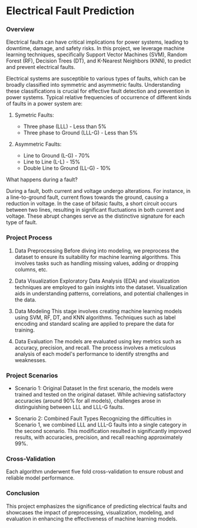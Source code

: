 # Electrical Fault Prediction

### Overview
Electrical faults can have critical implications for power systems, leading to downtime, damage, and safety risks. In this project, we leverage machine learning techniques, specifically Support Vector Machines (SVM), Random Forest (RF), Decision Trees (DT), and K-Nearest Neighbors (KNN), to predict and prevent electrical faults. 

Electrical systems are susceptible to various types of faults, which can be broadly classified into symmetric and asymmetric faults. Understanding these classifications is crucial for effective fault detection and prevention in power systems. Typical relative frequencies of occurrence of different kinds of faults in a power system are:

1. Symetric Faults:
    * Three phase (LLL) - Less than 5%
    * Three phase to Ground (LLL-G) - Less than 5%

2. Asymmetric Faults:
    * Line to Ground (L-G) - 70%
    * Line to Line (L-L) - 15%
    * Double Line to Ground (LL-G) - 10%

What happens during a fault?

During a fault, both current and voltage undergo alterations. For instance, in a line-to-ground fault, current flows towards the ground, causing a reduction in voltage. In the case of bifasic faults, a short circuit occurs between two lines, resulting in significant fluctuations in both current and voltage. These abrupt changes serve as the distinctive signature for each type of fault. 

### Project Process
1. Data Preprocessing
Before diving into modeling, we preprocess the dataset to ensure its suitability for machine learning algorithms. This involves tasks such as handling missing values, adding or dropping columns, etc.

2. Data Visualization
Exploratory Data Analysis (EDA) and visualization techniques are employed to gain insights into the dataset. Visualization aids in understanding patterns, correlations, and potential challenges in the data.

3. Data Modeling
This stage involves creating machine learning models using SVM, RF, DT, and KNN algorithms. Techniques such as label encoding and standard scaling are applied to prepare the data for training.

4. Data Evaluation
The models are evaluated using key metrics such as accuracy, precision, and recall. The process involves a meticulous analysis of each model's performance to identify strengths and weaknesses.

### Project Scenarios
* Scenario 1: Original Dataset
In the first scenario, the models were trained and tested on the original dataset. While achieving satisfactory accuracies (around 90% for all models), challenges arose in distinguishing between LLL and LLL-G faults.

* Scenario 2: Combined Fault Types
Recognizing the difficulties in Scenario 1, we combined LLL and LLL-G faults into a single category in the second scenario. This modification resulted in significantly improved results, with accuracies, precision, and recall reaching approximately 99%.

### Cross-Validation
Each algorithm underwent five fold cross-validation to ensure robust and reliable model performance.

### Conclusion
This project emphasizes the significance of predicting electrical faults and showcases the impact of preprocessing, visualization, modeling, and evaluation in enhancing the effectiveness of machine learning models.